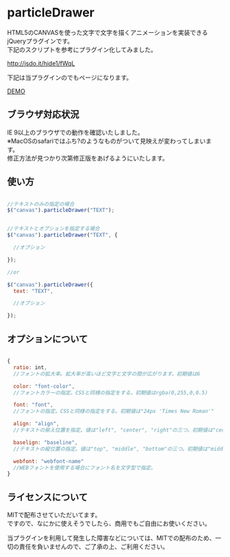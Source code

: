 particleDrawer
==============

HTML5のCANVASを使った文字で文字を描くアニメーションを実装できるjQueryプラグインです。  
  下記のスクリプトを参考にプラグイン化してみました。

<http://jsdo.it/hide1/fWqL>


下記は当プラグインのでもページになります。

[DEMO][]

[DEMO]: http://okazaki-takama.github.io/particleDrawer-test/ "DEMO"


ブラウザ対応状況
--------------

IE 9以上のブラウザでの動作を確認いたしました。  
  ※MacOSのsafariではふち?のようなものがついて見映えが変わってしまいます。  
  修正方法が見つかり次第修正版をあげるようにいたします。


使い方
-----

```js

//テキストのみの指定の場合
$("canvas").particleDrawer("TEXT");


//テキストとオプションを指定する場合
$("canvas").particleDrawer("TEXT", {

  //オプション

});

//or

$("canvas").particleDrawer({
  text: "TEXT",

  //オプション

});

```


オプションについて
----------------

```js

{
  ratio: int,
  //フォントの拡大率。拡大率が高いほど文字と文字の間が広がります。初期値は6

  color: "font-color",
  //フォントカラーの指定。CSSと同様の指定をする。初期値はrgba(0,255,0,0.5)

  font: "font",
  //フォントの指定。CSSと同様の指定をする。初期値は"24px 'Times New Roman'"

  align: "align",
  //テキストの揃え位置を指定。値は"left", "center", "right"の三つ。初期値は"center"

  baselign: "baseline",
  //テキストの縦位置の指定。値は"top", "middle", "bottom"の三つ。初期値は"middle"

  webfont: "webfont-name"
  //WEBフォントを使用する場合にフォント名を文字型で指定。
}

```


ライセンスについて
---------------

MITで配布させていただいてます。  
  ですので、なにかに使えそうでしたら、商用でもご自由にお使いください。

当プラグインを利用して発生した障害などについては、MITでの配布のため、一切の責任を負いませんので、ご了承の上、ご利用ください。

